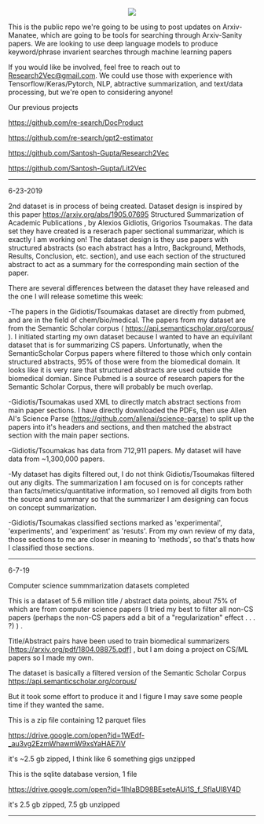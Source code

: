 <p align="center">
  <img src="https://snag.gy/cwnUGB.jpg">
</p>

This is the public repo we're going to be using to post updates on Arxiv-Manatee, which are going to be tools for searching through Arxiv-Sanity papers. We are looking to use deep language models to produce keyword/phrase invarient searches through machine learning papers 

If you would like be involved, feel free to reach out to Research2Vec@gmail.com. We could use those with experience with Tensorflow/Keras/Pytorch, 
NLP, abtractive summarization, and text/data processing, but we're open to considering anyone!

Our previous projects

https://github.com/re-search/DocProduct

https://github.com/re-search/gpt2-estimator

https://github.com/Santosh-Gupta/Research2Vec

https://github.com/Santosh-Gupta/Lit2Vec

--------

6-23-2019

2nd dataset is in process of being created. Dataset design is inspired by this paper https://arxiv.org/abs/1905.07695 Structured Summarization of Academic Publications , by Alexios Gidiotis, Grigorios Tsoumakas. The data set they have created is a reserach paper sectional summarizar, which is exactly I am working on! The dataset design is they use papers with structured abstracts (so each abstract has a Intro, Background, Methods, Results, Conclusion, etc. section), and use each section of the structured abstract to act as a summary for the corresponding main section of the paper. 

There are several differences between the dataset they have released and the one I will release sometime this week:

-The papers in the Gidiotis/Tsoumakas dataset are directly from pubmed, and are in the field of chem/bio/medical. The papers from my dataset are from the Semantic Scholar corpus ( https://api.semanticscholar.org/corpus/ ). I initiated starting my own dataset because I wanted to have an equivilant dataset that is for summarizing CS papers. Unfortunatly, when the SemanticScholar Corpus papers where filtered to those which only contain structured abstracts, 95% of those were from the biomedical domain. It looks like it is very rare that structured abstracts are used outside the biomedical domian. Since Pubmed is a source of research papers for the Semantic Scholar Corpus, there will probably be much overlap. 

-Gidiotis/Tsoumakas used XML to directly match abstract sections from main paper sections. I have directly downloaded the PDFs, then use Allen AI's Science Parse (https://github.com/allenai/science-parse) to split up the papers into it's headers and sections, and then matched the abstract section with the main paper sections. 

-Gidiotis/Tsoumakas has data from 712,911 papers. My dataset will have data from ~1,300,000 papers.

-My dataset has digits filtered out, I do not think Gidiotis/Tsoumakas filtered out any digits. The summarization I am focused on is for concepts rather than facts/metics/quantitative information, so I removed all digits from both the source and summary so that the summarizer I am designing can focus on concept summarization. 

-Gidiotis/Tsoumakas classified sections marked as 'experimental', 'experiments', and 'experiment' as 'resuts'. From my own review of my data, those sections to me are closer in meaning to 'methods', so that's thats how I classified those sections. 

-------------

6-7-19

Computer science summmarization datasets completed

This is a dataset of 5.6 million title / abstract data points, about 75% of which are from computer science papers (I tried my best to filter all non-CS papers (perhaps the non-CS papers add a bit of a "regularization" effect . . . ?) ) .

Title/Abstract pairs have been used to train biomedical summarizers [https://arxiv.org/pdf/1804.08875.pdf] , but I am doing a project on CS/ML papers so I made my own.

The dataset is basically a filtered version of the Semantic Scholar Corpus https://api.semanticscholar.org/corpus/

But it took some effort to produce it and I figure I may save some people time if they wanted the same.

This is a zip file containing 12 parquet files

https://drive.google.com/open?id=1WEdf-_au3vg2EzmWhawmW9xsYaHAE7iV

it's ~2.5 gb zipped, I think like 6 something gigs unzipped

This is the sqlite database version, 1 file

https://drive.google.com/open?id=1IhIaBD98BEseteAUi1S_f_SfIaUI8V4D

it's 2.5 gb zipped, 7.5 gb unzipped

----------------

